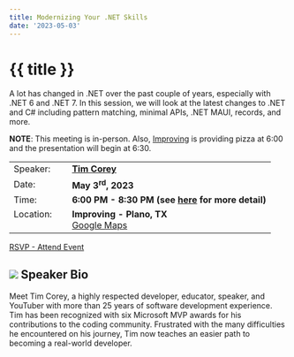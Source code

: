 ```yaml
---
title: Modernizing Your .NET Skills
date: '2023-05-03'
---
```

# {{ title }}

A lot has changed in .NET over the past couple of years, especially with .NET 6 and .NET 7. In this session, we will look at the latest changes to .NET and C# including pattern matching, minimal APIs, .NET MAUI, records, and more.

**NOTE**: This meeting is in-person. Also, [Improving](https://improving.com/) is providing pizza at 6:00 and the presentation will begin at 6:30. 


<table>
<tbody>
<tr><td>Speaker:</td><td>&nbsp;</td><td><b><a title="Tim Corey" target="_blank" href="https:/iamtimcorey.com">Tim Corey</a></b></td></tr>
<tr><td>Date:</td><td>&nbsp;</td><td><b>May 3<sup>rd</sup>, 2023</b></td></tr>
<tr><td valign="top">Time:</td><td>&nbsp;</td><td><b>6:00 PM - 8:30 PM (see <a title="Location" href="/contact/">here</a> for more detail)</b></td></tr>
<tr><td valign="top">Location:</td><td>&nbsp;</td><td><b>Improving - Plano, TX</b><br><a title="Google" target="_blank" href="https://g.page/improving-dallas?share">Google Maps</a></td></tr>
</tbody>
</table>

[RSVP - Attend Event](https://www.eventbrite.com/e/modernizing-your-net-skills-tickets-627130914447)


## ![](/assets/img/icons/speakerbioicon.png) Speaker Bio

<p>Meet Tim Corey, a highly respected developer, educator, speaker, and YouTuber with more than 25 years of software development experience. Tim has been recognized with six Microsoft MVP awards for his contributions to the coding community. Frustrated with the many difficulties he encountered on his journey, Tim now teaches an easier path to becoming a real-world developer.</p>

